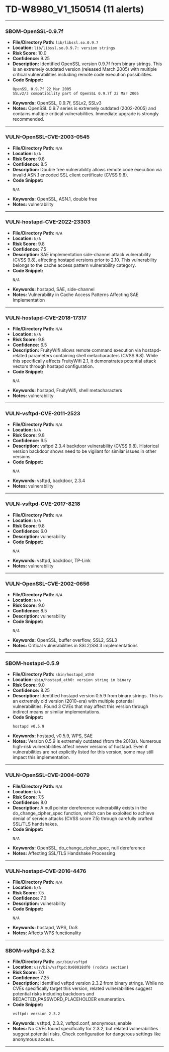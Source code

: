 # TD-W8980_V1_150514 (11 alerts)

---

### SBOM-OpenSSL-0.9.7f

- **File/Directory Path:** `lib/libssl.so.0.9.7`
- **Location:** `lib/libssl.so.0.9.7: version strings`
- **Risk Score:** 10.0
- **Confidence:** 9.25
- **Description:** Identified OpenSSL version 0.9.7f from binary strings. This is an extremely outdated version (released March 2005) with multiple critical vulnerabilities including remote code execution possibilities.
- **Code Snippet:**
  ```
  OpenSSL 0.9.7f 22 Mar 2005
  SSLv2/3 compatibility part of OpenSSL 0.9.7f 22 Mar 2005
  ```
- **Keywords:** OpenSSL, 0.9.7f, SSLv2, SSLv3
- **Notes:** OpenSSL 0.9.7 series is extremely outdated (2002-2005) and contains multiple critical vulnerabilities. Immediate upgrade is strongly recommended.

---
### VULN-OpenSSL-CVE-2003-0545

- **File/Directory Path:** `N/A`
- **Location:** `N/A`
- **Risk Score:** 9.8
- **Confidence:** 8.5
- **Description:** Double free vulnerability allows remote code execution via invalid ASN.1 encoded SSL client certificate (CVSS 9.8).
- **Code Snippet:**
  ```
  N/A
  ```
- **Keywords:** OpenSSL, ASN.1, double free
- **Notes:** vulnerability

---
### VULN-hostapd-CVE-2022-23303

- **File/Directory Path:** `N/A`
- **Location:** `N/A`
- **Risk Score:** 9.8
- **Confidence:** 7.5
- **Description:** SAE implementation side-channel attack vulnerability (CVSS 9.8), affecting hostapd versions prior to 2.10. This vulnerability belongs to the cache access pattern vulnerability category.
- **Code Snippet:**
  ```
  N/A
  ```
- **Keywords:** hostapd, SAE, side-channel
- **Notes:** Vulnerability in Cache Access Patterns Affecting SAE Implementation

---
### VULN-hostapd-CVE-2018-17317

- **File/Directory Path:** `N/A`
- **Location:** `N/A`
- **Risk Score:** 9.8
- **Confidence:** 6.5
- **Description:** FruityWifi allows remote command execution via hostapd-related parameters containing shell metacharacters (CVSS 9.8). While this specifically affects FruityWifi 2.1, it demonstrates potential attack vectors through hostapd configuration.
- **Code Snippet:**
  ```
  N/A
  ```
- **Keywords:** hostapd, FruityWifi, shell metacharacters
- **Notes:** vulnerability

---
### VULN-vsftpd-CVE-2011-2523

- **File/Directory Path:** `N/A`
- **Location:** `N/A`
- **Risk Score:** 9.8
- **Confidence:** 6.5
- **Description:** vsftpd 2.3.4 backdoor vulnerability (CVSS 9.8). Historical version backdoor shows need to be vigilant for similar issues in other versions.
- **Code Snippet:**
  ```
  N/A
  ```
- **Keywords:** vsftpd, backdoor, 2.3.4
- **Notes:** vulnerability

---
### VULN-vsftpd-CVE-2017-8218

- **File/Directory Path:** `N/A`
- **Location:** `N/A`
- **Risk Score:** 9.8
- **Confidence:** 6.0
- **Description:** vulnerability
- **Code Snippet:**
  ```
  N/A
  ```
- **Keywords:** vsftpd, backdoor, TP-Link
- **Notes:** vulnerability

---
### VULN-OpenSSL-CVE-2002-0656

- **File/Directory Path:** `N/A`
- **Location:** `N/A`
- **Risk Score:** 9.0
- **Confidence:** 8.5
- **Description:** vulnerability
- **Code Snippet:**
  ```
  N/A
  ```
- **Keywords:** OpenSSL, buffer overflow, SSL2, SSL3
- **Notes:** Critical vulnerabilities in SSL2/SSL3 implementations

---
### SBOM-hostapd-0.5.9

- **File/Directory Path:** `sbin/hostapd_ath0`
- **Location:** `sbin/hostapd_ath0: version string in binary`
- **Risk Score:** 9.0
- **Confidence:** 8.25
- **Description:** Identified hostapd version 0.5.9 from binary strings. This is an extremely old version (2010-era) with multiple potential vulnerabilities. Found 3 CVEs that may affect this version through indirect means or similar implementations.
- **Code Snippet:**
  ```
  hostapd v0.5.9
  ```
- **Keywords:** hostapd, v0.5.9, WPS, SAE
- **Notes:** Version 0.5.9 is extremely outdated (from the 2010s). Numerous high-risk vulnerabilities affect newer versions of hostapd. Even if vulnerabilities are not explicitly listed for this version, some may still impact this implementation.

---
### VULN-OpenSSL-CVE-2004-0079

- **File/Directory Path:** `N/A`
- **Location:** `N/A`
- **Risk Score:** 7.5
- **Confidence:** 8.0
- **Description:** A null pointer dereference vulnerability exists in the do_change_cipher_spec function, which can be exploited to achieve denial of service attacks (CVSS score 7.5) through carefully crafted SSL/TLS handshakes.
- **Code Snippet:**
  ```
  N/A
  ```
- **Keywords:** OpenSSL, do_change_cipher_spec, null dereference
- **Notes:** Affecting SSL/TLS Handshake Processing

---
### VULN-hostapd-CVE-2016-4476

- **File/Directory Path:** `N/A`
- **Location:** `N/A`
- **Risk Score:** 7.5
- **Confidence:** 7.0
- **Description:** vulnerability
- **Code Snippet:**
  ```
  N/A
  ```
- **Keywords:** hostapd, WPS, DoS
- **Notes:** Affects WPS functionality

---
### SBOM-vsftpd-2.3.2

- **File/Directory Path:** `usr/bin/vsftpd`
- **Location:** `usr/bin/vsftpd:0x00018df0 (rodata section)`
- **Risk Score:** 7.0
- **Confidence:** 7.25
- **Description:** Identified vsftpd version 2.3.2 from binary strings. While no CVEs specifically target this version, related vulnerabilities suggest potential risks including backdoors and REDACTED_PASSWORD_PLACEHOLDER enumeration.
- **Code Snippet:**
  ```
  vsftpd: version 2.3.2
  ```
- **Keywords:** vsftpd, 2.3.2, vsftpd.conf, anonymous_enable
- **Notes:** No CVEs found specifically for 2.3.2, but related vulnerabilities suggest potential risks. Check configuration for dangerous settings like anonymous access.

---
